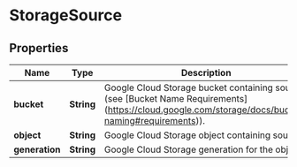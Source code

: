 
# StorageSource

## Properties
Name | Type | Description | Notes
------------ | ------------- | ------------- | -------------
**bucket** | **String** | Google Cloud Storage bucket containing source (see [Bucket Name Requirements] (https://cloud.google.com/storage/docs/bucket-naming#requirements)). |  [optional]
**object** | **String** | Google Cloud Storage object containing source. |  [optional]
**generation** | **String** | Google Cloud Storage generation for the object. |  [optional]



